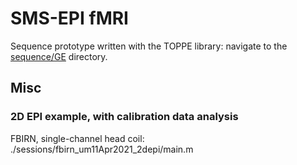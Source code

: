 # SMS-EPI fMRI

Sequence prototype written with the TOPPE library: navigate to the [sequence/GE](sequence/GE) directory.


## Misc

### 2D EPI example, with calibration data analysis

FBIRN, single-channel head coil:
./sessions/fbirn\_um11Apr2021\_2depi/main.m

